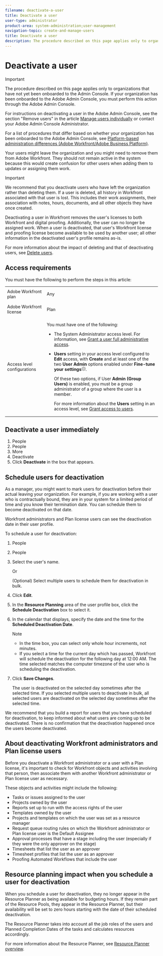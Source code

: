 ```yaml
---
filename: deactivate-a-user
title: Deactivate a user
user-type: administrator
product-area: system-administration;user-management
navigation-topic: create-and-manage-users
title: Deactivate a user
description: The procedure described on this page applies only to organizations that have not yet been onboarded to the Admin Console. If your organization has been onboarded to the Adobe Admin Console, you must perform this action through the Adobe Admin Console.
---
```


# Deactivate a user

>[!IMPORTANT]
>
>The procedure described on this page applies only to organizations that have not yet been onboarded to the Admin Console. If your organization has been onboarded to the Adobe Admin Console, you must perform this action through the Adobe Admin Console.
>
>For instructions on deactivating a user in the Adobe Admin Console, see the section "Remove users" in the article [Manage users individually](https://helpx.adobe.com/enterprise/using/manage-users-individually.html) or contact your Adobe Admin Console Administrator.
>
>For a list of procedures that differ based on whether your organization has been onboarded to the Adobe Admin Console, see [Platform-based administration differences (Adobe Workfront/Adobe Business Platform)](../../../administration-and-setup/get-started-wf-administration/actions-in-admin-console.md).

Your users might leave the organization and you might need to remove them from Adobe Workfront. They should not remain active in the system because this would create confusion for other users when adding them to updates or assigning them work.

>[!IMPORTANT]
>
>We recommend that you deactivate users who have left the organization rather than deleting them. If a user is deleted, all history in Workfront associated with that user is lost. This includes their work assignments, their association with notes, hours, documents, and all other objects they have once created.
>
>Deactivating a user in Workfront removes the user's licenses to both Workfront and digital proofing. Additionally, the user can no longer be assigned work. When a user is deactivated, that user's Workfront license and proofing license become available to be used by another user; all other information in the deactivated user's profile remains as-is.
>
>For more information about the impact of deleting and that of deactivating users, see [Delete users](../../../administration-and-setup/add-users/create-and-manage-users/delete-a-user.md).

## Access requirements

You must have the following to perform the steps in this article:

<table cellspacing="0"> 
 <col> 
 <col> 
 <tbody> 
  <tr> 
   <td role="rowheader">Adobe Workfront plan</td> 
   <td> <p>Any</p> </td> 
  </tr> 
  <tr> 
   <td role="rowheader">Adobe Workfront license</td> 
   <td> <p>Plan </p>   </td> 
  </tr> 
  <tr> 
   <td role="rowheader">Access level configurations</td> 
   <td> <p>You must have one of the following:</p> 
    <ul> 
     <li> <p>The System Administrator access level. For information, see <a href="../../../administration-and-setup/add-users/configure-and-grant-access/grant-a-user-full-administrative-access.md" class="MCXref xref">Grant a user full administrative access</a>. </p> </li> 
     <li> <p><b>Users</b> setting in your access level configured to <b>Edit</b> access, with <b>Create</b> and at least one of the two <b>User Admin</b> options enabled under <b>Fine-tune your settings</b><img src="assets/gear-icon-in-access-levels.png">. </p> <p>Of these two options, if User <b>Admin (Group Users)</b> is enabled, you must be a group administrator of a group where the user is a member.</p> <p>For more information about the <b>Users</b> setting in an access level, see <a href="../../../administration-and-setup/add-users/configure-and-grant-access/grant-access-other-users.md" class="MCXref xref">Grant access to users</a>.</p> </li> 
    </ul> </td> 
  </tr> 
 </tbody> 
</table>

## Deactivate a user immediately

1. People
1. People
1. More
1. Deactivate
1. Click **Deactivate** in the box that appears.

## Schedule users for deactivation

As a manager, you might want to mark users for deactivation before their actual leaving your organization. For example, if you are working with a user who is contractually bound, they are in your system for a limited period of time and you know their termination date. You can schedule them to become deactivated on that date.

Workfront administrators and Plan license users can see the deactivation date in their user profile.

To schedule a user for deactivation:

1. People
1. People
1. Select the user's name.

   Or

   (Optional) Select multiple users to schedule them for deactivation in bulk.

1. Click **Edit**.
1. In the **Resource Planning** area of the user profile box, click the **Schedule Deactivation** box to select it.  

1. In the calendar that displays, specify the date and the time for the **Scheduled Deactivation Date**.

   >[!NOTE]
   >
   >
   >   
   >   
   >   * In the time box, you can select only whole hour increments, not minutes.
   >   * If you select a time for the current day which has passed, Workfront will schedule the deactivation for the following day at 12:00 AM. The time selected matches the computer timezone of the user who is scheduling the deactivation.
   >   
   >

1. Click **Save Changes**.

   The user is deactivated on the selected day sometimes after the selected time. If you selected multiple users to deactivate in bulk, all selected users are deactivated on the selected day sometimes after the selected time.

We recommend that you build a report for users that you have scheduled for deactivation, to keep informed about what users are coming up to be deactivated. There is no confirmation that the deactivation happened once the users become deactivated.

## About deactivating Workfront administrators and Plan license users

Before you deactivate a Workfront administrator or a user with a Plan license, it's important to check for Workfront objects and activities involving that person, then associate them with another Workfront administrator or Plan license user as necessary.

These objects and activities might include the following:

* Tasks or issues assigned to the user
* Projects owned by the user
* Reports set up to run with the access rights of the user
* Templates owned by the user
* Projects and templates on which the user was set as a resource manager
* Request queue routing rules on which the Workfront administrator or Plan license user is the Default Assignee
* Approval processes that have a stage including the user (especially if they were the only approver on the stage)
* Timesheets that list the user as an approver
* Timesheet profiles that list the user as an approver
* Proofing Automated Workflows that include the user

## Resource planning impact when you schedule a user for deactivation

When you schedule a user for deactivation, they no longer appear in the Resource Planner as being available for budgeting hours. If they remain part of the Resource Pools, they appear in the Resource Planner, but their availability will be set to zero hours starting with the date of their scheduled deactivation.

The Resource Planner takes into account all the job roles of the users and Planned Completion Dates of the tasks and calculates resources accordingly.

For more information about the Resource Planner, see [Resource Planner overview](../../../resource-mgmt/resource-planning/get-started-resource-planner.md).
